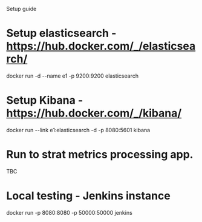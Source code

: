 Setup guide

# Setup elasticsearch - https://hub.docker.com/_/elasticsearch/
docker run -d --name e1 -p 9200:9200 elasticsearch

# Setup Kibana - https://hub.docker.com/_/kibana/
docker run --link e1:elasticsearch -d -p 8080:5601 kibana

# Run to strat metrics processing app.
TBC
# 

# Local testing - Jenkins instance
docker run -p 8080:8080 -p 50000:50000 jenkins

